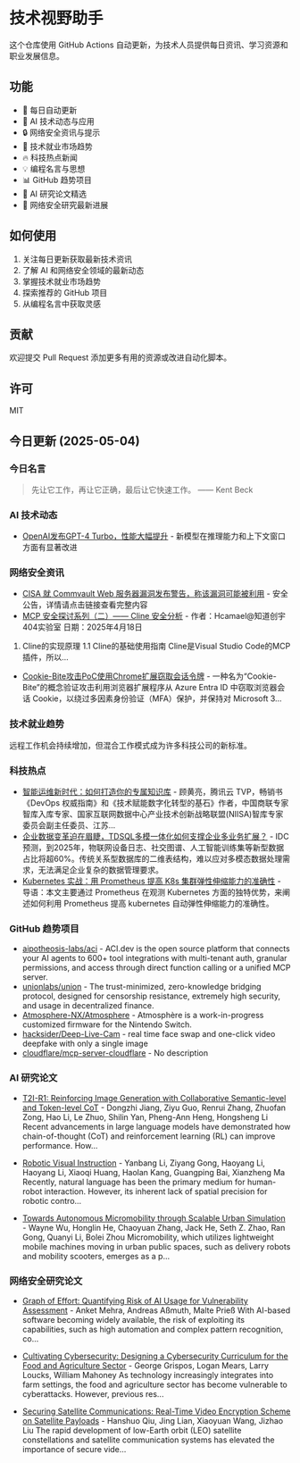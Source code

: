 # 技术视野助手

这个仓库使用 GitHub Actions 自动更新，为技术人员提供每日资讯、学习资源和职业发展信息。

## 功能

- 🔄 每日自动更新
- 🤖 AI 技术动态与应用
- 🔒 网络安全资讯与提示
- 💼 技术就业市场趋势
- 🔥 科技热点新闻
- 💡 编程名言与思想
- 📊 GitHub 趋势项目
- 📝 AI 研究论文精选
- 🔐 网络安全研究最新进展

## 如何使用

1. 关注每日更新获取最新技术资讯
2. 了解 AI 和网络安全领域的最新动态
3. 掌握技术就业市场趋势
4. 探索推荐的 GitHub 项目
5. 从编程名言中获取灵感

## 贡献

欢迎提交 Pull Request 添加更多有用的资源或改进自动化脚本。

## 许可

MIT

## 今日更新 (2025-05-04)

### 今日名言

> 先让它工作，再让它正确，最后让它快速工作。 —— Kent Beck

### AI 技术动态

- [OpenAI发布GPT-4 Turbo，性能大幅提升](https://openai.com/blog/) - 新模型在推理能力和上下文窗口方面有显著改进


### 网络安全资讯

- [CISA 就 Commvault Web 服务器漏洞发布警告，称该漏洞可能被利用](https://www.anquanke.com/post/id/307061) - 安全公告，详情请点击链接查看完整内容
- [MCP 安全探讨系列（二）—— Cline 安全分析](https://paper.seebug.org/3317/) - 作者：Hcamael@知道创宇404实验室
日期：2025年4月18日
1. Cline的实现原理
1.1 Cline的基础使用指南
Cline是Visual Studio Code的MCP插件，所以...
- [Cookie-Bite攻击PoC使用Chrome扩展窃取会话令牌](https://www.4hou.com/posts/kgNN) - 一种名为“Cookie-Bite”的概念验证攻击利用浏览器扩展程序从 Azure Entra ID 中窃取浏览器会话 Cookie，以绕过多因素身份验证（MFA）保护，并保持对 Microsoft 3...


### 技术就业趋势

远程工作机会持续增加，但混合工作模式成为许多科技公司的新标准。

### 科技热点

- [智能运维新时代：如何打造你的专属知识库](https://cloud.tencent.com/developer/article/2517172) - 顾黄亮，腾讯云 TVP，畅销书《DevOps 权威指南》和《技术赋能数字化转型的基石》作者，中国商联专家智库入库专家、国家互联网数据中心产业技术创新战略联盟(NIISA)智库专家委员会副主任委员、江苏...
- [企业数据变革迫在眉睫，TDSQL多模一体化如何支撑企业多业务扩展？](https://cloud.tencent.com/developer/article/2517158) - IDC预测，到2025年，物联网设备日志、社交图谱、人工智能训练集等新型数据占比将超60%。传统关系型数据库的二维表结构，难以应对多模态数据处理需求，无法满足企业复杂的数据管理要求。
- [Kubernetes 实战：用 Prometheus 提高 K8s 集群弹性伸缩能力的准确性](https://cloud.tencent.com/developer/article/2517170) - 导语：本文主要通过 Prometheus 在观测 Kubernetes 方面的独特优势，来阐述如何利用 Prometheus 提高 kubernetes 自动弹性伸缩能力的准确性。


### GitHub 趋势项目

- [aipotheosis-labs/aci](https://github.com/aipotheosis-labs/aci) - ACI.dev is the open source platform that connects your AI agents to 600+ tool integrations with multi-tenant auth, granular permissions, and access through direct function calling or a unified MCP server.
- [unionlabs/union](https://github.com/unionlabs/union) - The trust-minimized, zero-knowledge bridging protocol, designed for censorship resistance, extremely high security, and usage in decentralized finance.
- [Atmosphere-NX/Atmosphere](https://github.com/Atmosphere-NX/Atmosphere) - Atmosphère is a work-in-progress customized firmware for the Nintendo Switch.
- [hacksider/Deep-Live-Cam](https://github.com/hacksider/Deep-Live-Cam) - real time face swap and one-click video deepfake with only a single image
- [cloudflare/mcp-server-cloudflare](https://github.com/cloudflare/mcp-server-cloudflare) - No description




### AI 研究论文

- [T2I-R1: Reinforcing Image Generation with Collaborative Semantic-level
  and Token-level CoT](http://arxiv.org/abs/2505.00703v1) - Dongzhi Jiang, Ziyu Guo, Renrui Zhang, Zhuofan Zong, Hao Li, Le Zhuo, Shilin Yan, Pheng-Ann Heng, Hongsheng Li
  Recent advancements in large language models have demonstrated how
chain-of-thought (CoT) and reinforcement learning (RL) can improve performance.
How...

- [Robotic Visual Instruction](http://arxiv.org/abs/2505.00693v1) - Yanbang Li, Ziyang Gong, Haoyang Li, Haoyang Li, Xiaoqi Huang, Haolan Kang, Guangping Bai, Xianzheng Ma
  Recently, natural language has been the primary medium for human-robot
interaction. However, its inherent lack of spatial precision for robotic
contro...

- [Towards Autonomous Micromobility through Scalable Urban Simulation](http://arxiv.org/abs/2505.00690v1) - Wayne Wu, Honglin He, Chaoyuan Zhang, Jack He, Seth Z. Zhao, Ran Gong, Quanyi Li, Bolei Zhou
  Micromobility, which utilizes lightweight mobile machines moving in urban
public spaces, such as delivery robots and mobility scooters, emerges as a
p...



### 网络安全研究论文

- [Graph of Effort: Quantifying Risk of AI Usage for Vulnerability
  Assessment](http://arxiv.org/abs/2503.16392v1) - Anket Mehra, Andreas Aßmuth, Malte Prieß
  With AI-based software becoming widely available, the risk of exploiting its
capabilities, such as high automation and complex pattern recognition, co...

- [Cultivating Cybersecurity: Designing a Cybersecurity Curriculum for the
  Food and Agriculture Sector](http://arxiv.org/abs/2503.16292v1) - George Grispos, Logan Mears, Larry Loucks, William Mahoney
  As technology increasingly integrates into farm settings, the food and
agriculture sector has become vulnerable to cyberattacks. However, previous
res...

- [Securing Satellite Communications: Real-Time Video Encryption Scheme on
  Satellite Payloads](http://arxiv.org/abs/2503.16287v1) - Hanshuo Qiu, Jing Lian, Xiaoyuan Wang, Jizhao Liu
  The rapid development of low-Earth orbit (LEO) satellite constellations and
satellite communication systems has elevated the importance of secure vide...


